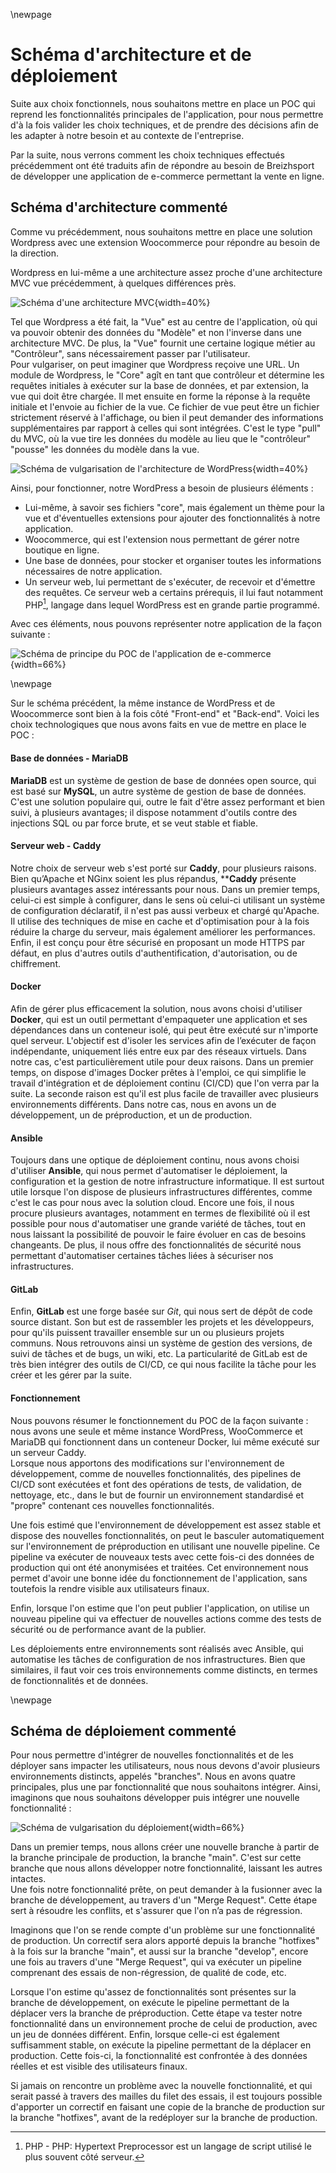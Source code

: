 ﻿
\newpage

#   Schéma d'architecture et de déploiement

Suite aux choix fonctionnels, nous souhaitons mettre en place un POC qui reprend les fonctionnalités principales de l'application, pour nous permettre d'à la fois valider les choix techniques, et de prendre des décisions afin de les adapter à notre besoin et au contexte de l'entreprise.  

Par la suite, nous verrons comment les choix techniques effectués précédemment ont été traduits afin de répondre au besoin de Breizhsport de développer une application de e-commerce permettant la vente en ligne.

##  Schéma d'architecture commenté

Comme vu précédemment, nous souhaitons mettre en place une solution Wordpress avec une extension Woocommerce pour répondre au besoin de la direction.  

Wordpress en lui-même a une architecture assez proche d'une architecture MVC vue précédemment, à quelques différences près.

![Schéma d'une architecture MVC](ASSETS/IMAGES/III/MVC.png){width=40%}

Tel que Wordpress a été fait, la "Vue" est au centre de l'application, où qui va pouvoir obtenir des données du "Modèle" et non l'inverse dans une architecture MVC. De plus, la "Vue" fournit une certaine logique métier au "Contrôleur", sans nécessairement passer par l'utilisateur.  
Pour vulgariser, on peut imaginer que Wordpress reçoive une URL. Un module de Wordpress, le "Core" agît en tant que contrôleur et détermine les requêtes initiales à exécuter sur la base de données, et par extension, la vue qui doit être chargée. Il met ensuite en forme la réponse à la requête initiale et l'envoie au fichier de la vue. Ce fichier de vue peut être un fichier strictement réservé à l'affichage, ou bien il peut demander des informations supplémentaires par rapport à celles qui sont intégrées. C'est le type "pull" du MVC, où la vue tire les données du modèle au lieu que le "contrôleur" "pousse" les données du modèle dans la vue.

![Schéma de vulgarisation de l'architecture de WordPress](ASSETS/IMAGES/III/Wordpress.png){width=40%}

Ainsi, pour fonctionner, notre WordPress a besoin de plusieurs éléments :

-   Lui-même, à savoir ses fichiers "core", mais également un thème pour la vue et d'éventuelles extensions pour ajouter des fonctionnalités à notre application.
-   Woocommerce, qui est l'extension nous permettant de gérer notre boutique en ligne.
-   Une base de données, pour stocker et organiser toutes les informations nécessaires de notre application.
-   Un serveur web, lui permettant de s'exécuter, de recevoir et d'émettre des requêtes. Ce serveur web a certains prérequis, il lui faut notamment PHP[^9], langage dans lequel WordPress est en grande partie programmé.

Avec ces éléments, nous pouvons représenter notre application de la façon suivante :

![Schéma de principe du POC de l'application de e-commerce](ASSETS/IMAGES/III/Schema_architecture.png){width=66%}

\newpage

Sur le schéma précédent, la même instance de WordPress et de Woocommerce sont bien à la fois côté "Front-end" et "Back-end". Voici les choix technologiques que nous avons faits en vue de mettre en place le POC : 

####    Base de données - MariaDB

**MariaDB** est un système de gestion de base de données open source, qui est basé sur **MySQL**, un autre système de gestion de base de données. C'est une solution populaire qui, outre le fait d'être assez performant et bien suivi, à plusieurs avantages; il dispose notamment d'outils contre des injections SQL ou par force brute, et se veut stable et fiable.

####    Serveur web - Caddy

Notre choix de serveur web s'est porté sur **Caddy**, pour plusieurs raisons. Bien qu’Apache et NGinx soient les plus répandus, ******Caddy**** présente plusieurs avantages assez intéressants pour nous. Dans un premier temps, celui-ci est simple à configurer, dans le sens où celui-ci utilisant un système de configuration déclaratif, il n'est pas aussi verbeux et chargé qu'Apache. Il utilise des techniques de mise en cache et d'optimisation pour à la fois réduire la charge du serveur, mais également améliorer les performances. Enfin, il est conçu pour être sécurisé en proposant un mode HTTPS par défaut, en plus d'autres outils d'authentification, d'autorisation, ou de chiffrement.

####    Docker

Afin de gérer plus efficacement la solution, nous avons choisi d'utiliser **Docker**, qui est un outil permettant d'empaqueter une application et ses dépendances dans un conteneur isolé, qui peut être exécuté sur n'importe quel serveur. L'objectif est d'isoler les services afin de l’exécuter de façon indépendante, uniquement liés entre eux par des réseaux virtuels. Dans notre cas, c'est particulièrement utile pour deux raisons. Dans un premier temps, on dispose d'images Docker prêtes à l'emploi, ce qui simplifie le travail d'intégration et de déploiement continu (CI/CD) que l'on verra par la suite. La seconde raison est qu'il est plus facile de travailler avec plusieurs environnements différents. Dans notre cas, nous en avons un de développement, un de préproduction, et un de production.

####    Ansible

Toujours dans une optique de déploiement continu, nous avons choisi d'utiliser **Ansible**, qui nous permet d'automatiser le déploiement, la configuration et la gestion de notre infrastructure informatique. Il est surtout utile lorsque l'on dispose de plusieurs infrastructures différentes, comme c'est le cas pour nous avec la solution cloud. Encore une fois, il nous procure plusieurs avantages, notamment en termes de flexibilité où il est possible pour nous d'automatiser une grande variété de tâches, tout en nous laissant la possibilité de pouvoir le faire évoluer en cas de besoins changeants. De plus, il nous offre des fonctionnalités de sécurité nous permettant d'automatiser certaines tâches liées à sécuriser nos infrastructures.

####    GitLab

Enfin, **GitLab** est une forge basée sur *Git*, qui nous sert de dépôt de code source distant. Son but est de rassembler les projets et les développeurs, pour qu'ils puissent travailler ensemble sur un ou plusieurs projets communs. Nous retrouvons ainsi un système de gestion des versions, de suivi de tâches et de bugs, un wiki, etc. La particularité de GitLab est de très bien intégrer des outils de CI/CD, ce qui nous facilite la tâche pour les créer et les gérer par la suite.

####    Fonctionnement

Nous pouvons résumer le fonctionnement du POC de la façon suivante : nous avons une seule et même instance WordPress, WooCommerce et MariaDB qui fonctionnent dans un conteneur Docker, lui même exécuté sur un serveur Caddy.  
Lorsque nous apportons des modifications sur l'environnement de développement, comme de nouvelles fonctionnalités, des pipelines de CI/CD sont exécutées et font des opérations de tests, de validation, de nettoyage, etc., dans le but de fournir un environnement standardisé et "propre" contenant ces nouvelles fonctionnalités.  

Une fois estimé que l'environnement de développement est assez stable et dispose des nouvelles fonctionnalités, on peut le basculer automatiquement sur l'environnement de préproduction en utilisant une nouvelle pipeline. Ce pipeline va exécuter de nouveaux tests avec cette fois-ci des données de production qui ont été anonymisées et traitées. Cet environnement nous permet d'avoir une bonne idée du fonctionnement de l'application, sans toutefois la rendre visible aux utilisateurs finaux.

Enfin, lorsque l'on estime que l'on peut publier l'application, on utilise un nouveau pipeline qui va effectuer de nouvelles actions comme des tests de sécurité ou de performance avant de la publier.

Les déploiements entre environnements sont réalisés avec Ansible, qui automatise les tâches de configuration de nos infrastructures. Bien que similaires, il faut voir ces trois environnements comme distincts, en termes de fonctionnalités et de données.

\newpage

##  Schéma de déploiement commenté

Pour nous permettre d'intégrer de nouvelles fonctionnalités et de les déployer sans impacter les utilisateurs, nous nous devons d'avoir plusieurs environnements distincts, appelés "branches". Nous en avons quatre principales, plus une par fonctionnalité que nous souhaitons intégrer. Ainsi, imaginons que nous souhaitons développer puis intégrer une nouvelle fonctionnalité :

![Schéma de vulgarisation du déploiement](ASSETS/IMAGES/III/Schema_deploiement.png){width=66%}

Dans un premier temps, nous allons créer une nouvelle branche à partir de la branche principale de production, la branche "main". C'est sur cette branche que nous allons développer notre fonctionnalité, laissant les autres intactes.  
Une fois notre fonctionnalité prête, on peut demander à la fusionner avec la branche de développement, au travers d'un "Merge Request". Cette étape sert à résoudre les conflits, et s'assurer que l'on n’a pas de régression.  

Imaginons que l'on se rende compte d'un problème sur une fonctionnalité de production. Un correctif sera alors apporté depuis la branche "hotfixes" à la fois sur la branche "main", et aussi sur la branche "develop", encore une fois au travers d'une "Merge Request", qui va exécuter un pipeline comprenant des essais de non-régression, de qualité de code, etc.

Lorsque l'on estime qu'assez de fonctionnalités sont présentes sur la branche de développement, on exécute le pipeline permettant de la déplacer vers la branche de préproduction. Cette étape va tester notre fonctionnalité dans un environnement proche de celui de production, avec un jeu de données différent. 
Enfin, lorsque celle-ci est également suffisamment stable, on exécute la pipeline permettant de la déplacer en production. Cette fois-ci, la fonctionnalité est confrontée à des données réelles et est visible des utilisateurs finaux.  

Si jamais on rencontre un problème avec la nouvelle fonctionnalité, et qui serait passé à travers des mailles du filet des essais, il est toujours possible d'apporter un correctif en faisant une copie de la branche de production sur la branche "hotfixes", avant de la redéployer sur la branche de production.

<!--[Schéma de principe de la chaîne d'intégration continue (CI)](ASSETS/IMAGES/III/CI.png)

![Schéma de principe de la chaîne d'intégration continue (CD)](ASSETS/IMAGES/III/CD.png)-->

[^9]: PHP - PHP: Hypertext Preprocessor est un langage de script utilisé le plus souvent côté serveur.